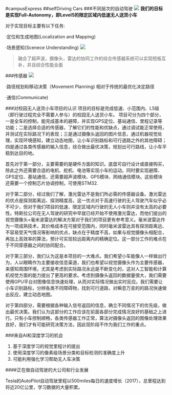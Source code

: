 #campusExpress
##selfDriving Cars
###不同层次的自动驾驶
![](https://ws4.sinaimg.cn/large/006tNbRwly1fw9ss793t6j30tx0t3gqd.jpg)
**我们的目标是实现Full-Autonomy，即Level5的限定区域内低速无人送货小车**

对于实现目标主要有以下任务:  

·定位和生成地图(Localization and Mapping)

·场景感知(Scenece Understanding)
![](https://ws2.sinaimg.cn/large/006tNbRwly1fwaxstvol0j31di12atcv.jpg)

>融合了超声波，摄像头，雷达的协同工作的综合传感器系统可以实现短板互补，并且综合性能全面

###传感器
![](https://ws3.sinaimg.cn/large/006tNbRwly1fwaxt6p60tj31hi12qtfu.jpg)

·路径规划和移动决策（Movement Planning)
相对于传统的最优化决定路径

·通信(Communicate)






###对校园无人送货小车项目的认识
项目的目标是完成低速、小范围内、L5级（即行驶过程完全不需要人参与）的校园无人送货小车。
项目可分为四个部分，一是全车的控制，能完成基本的避障，并实现GPS定位、基站通信、里程记录等功能；二是选择合适的传感器，了解它们的性能和优缺点，通过调试能正常使用，并测试在实际路况下的表现；三是通过摄像头返回的图片信息，通过机器视觉处理，实现环境感知，建立动态地图，让小车识别路标和可行道路之外的其他障碍；四是通过各类传感器的输入信息，综合做出最优决策，规划出可行路线，让小车平稳到达目的地。

首先对于第一部分，主要需要的是硬件方面的知识。底盘可自行设计或直接购买，除此之外还需要合适的电机、舵机、电池等实现小车的运动。同时要实现避障、GPS定位、基站通信，还需要超声波模块、GPS模块、网络通信模块。这些模块还需要一个控制芯片协调控制，可使用STM32.

对于第二部分，经过我们了解，激光雷达不是我们所必需的传感器设备。激光雷达的优点是探测距离远、探测精度高，这一优点对于高速行驶的无人驾驶汽车似乎必不可少，但对于我们项目的低速、限定区域内行驶的无人小车则并没有太高的必要性。特斯拉公司在无人驾驶的研究中早就已经开始不使用激光雷达，而他们提出的视觉摄像头+毫米波雷达的解决方案对于我们的项目更有参考意义。毫米波雷达作为一项成熟技术，其价格成本在可接受范围内，同时毫米波雷达具有探测距离远、不容易受天气情况等影响的优点，缺点在于精度不高，如果与视觉摄像头相配合，再加上高效率的算法，预计可实现较远距离内的精确定位。这一部分工作的难点在于不同穿感器之间的协同配合。

对于第三部分，我们认为这是本项目的一大难点。我们希望小车能像人一样做出行为，人以眼睛作为主要接收信息渠道，我们也希望以视觉摄像头作为主要传感器，来感知周围环境，尤其是考虑到实际路况永远是不断变化的，这对人工智能和计算机视觉方面的能力提出了更高的要求。考虑到摄像头返回的数据量很大，我们需要使用GPU平台对图像信息快速处理，从而对实际情况做出实时反应。我们需要让小车识别路标，分辨各类不同障碍物，找到可行道路，对瞬息万变的的路况快速做出反应，建立动态地图。

对于第四部分，需要根据各种输入信号返回的信息，确立不同情况下的优先级，做出最优决策。我们认为这部分的工作应该在前面各部分完成情况良好的基础之上进行。只有小车控制顺畅，各类传感器工作正常，算法对摄像头返回的图像处理效果良好，我们才有可能研究决策方法，因此现阶段不作为我们工作的重点。














###来自AI和深度学习的机会
1.	基于深度学习的视觉里程计的提出
2.	使用深度学习的像素级场景分类和目标检测的准确度上升
3. 可能利用强化学习帮助无人车决策

####正在做自动驾驶的大公司和行业发展

Tesla的AutoPilot自动驾驶里程以500miles每日的速度增长（2017），总里程达到将近20亿公里，学习数据的大量积累。
